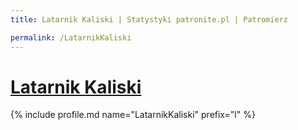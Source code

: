 ```yaml
---
title: Latarnik Kaliski | Statystyki patronite.pl | Patromierz

permalink: /LatarnikKaliski
---
```


# [Latarnik Kaliski](https://patronite.pl/LatarnikKaliski)

{% include profile.md name="LatarnikKaliski" prefix="l" %}
